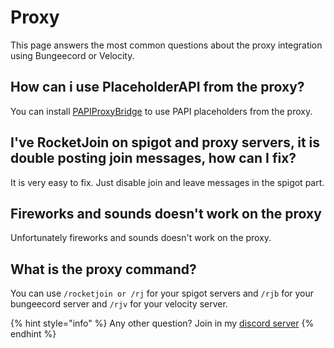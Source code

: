 # Proxy

This page answers the most common questions about the proxy integration using Bungeecord or Velocity.

## How can i use PlaceholderAPI from the proxy?

You can install [PAPIProxyBridge](https://modrinth.com/plugin/papiproxybridge) to use  PAPI placeholders from the proxy.

## I've RocketJoin on spigot and proxy servers, it is double posting join messages, how can I fix?

It is very easy to fix. Just disable join and leave messages in the spigot part.

## Fireworks and sounds doesn't work on the proxy

Unfortunately fireworks and sounds doesn't work on the proxy.

## What is the proxy command?

You can use `/rocketjoin or /rj` for your spigot servers and `/rjb` for your bungeecord server and `/rjv` for your velocity server.&#x20;

{% hint style="info" %}
Any other question? Join in my [discord server](https://to.lorenzo0111.me/discord)
{% endhint %}
